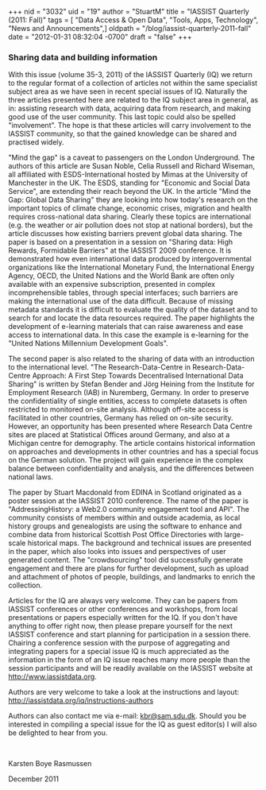 +++
nid = "3032"
uid = "19"
author = "StuartM"
title = "IASSIST Quarterly (2011: Fall)"
tags = [ "Data Access & Open Data", "Tools, Apps, Technology", "News and Announcements",]
oldpath = "/blog/iassist-quarterly-2011-fall"
date = "2012-01-31 08:32:04 -0700"
draft = "false"
+++
### **Sharing data and building information**

With this issue (volume 35-3, 2011) of the IASSIST Quarterly (IQ) we
return to the regular format of a collection of articles not within the
same specialist subject area as we have seen in recent special issues of
IQ. Naturally the three articles presented here are related to the IQ
subject area in general, as in: assisting research with data, acquiring
data from research, and making good use of the user community. This last
topic could also be spelled "involvement". The hope is that these
articles will carry involvement to the IASSIST community, so that the
gained knowledge can be shared and practised widely.


"Mind the gap" is a caveat to passengers on the London Underground. The
authors of this article are Susan Noble, Celia Russell and Richard
Wiseman, all affiliated with ESDS-International hosted by Mimas at the
University of Manchester in the UK. The ESDS, standing for "Economic and
Social Data Service", are extending their reach beyond the UK. In the
article "Mind the Gap: Global Data Sharing" they are looking into how
today's research on the important topics of climate change, economic
crises, migration and health requires cross-national data sharing.
Clearly these topics are international (e.g. the weather or air
pollution does not stop at national borders), but the article discusses
how existing barriers prevent global data sharing. The paper is based on
a presentation in a session on "Sharing data: High Rewards, Formidable
Barriers" at the IASSIST 2009 conference. It is demonstrated how even
international data produced by intergovernmental organizations like the
International Monetary Fund, the International Energy Agency, OECD, the
United Nations and the World Bank are often only available with an
expensive subscription, presented in complex incomprehensible tables,
through special interfaces; such barriers are making the international
use of the data difficult. Because of missing metadata standards it is
difficult to evaluate the quality of the dataset and to search for and
locate the data resources required. The paper highlights the development
of e-learning materials that can raise awareness and ease access to
international data. In this case the example is e-learning for the
"United Nations Millennium Development Goals".


The second paper is also related to the sharing of data with an
introduction to the international level. "The Research-Data-Centre in
Research-Data-Centre Approach: A First Step Towards Decentralised
International Data Sharing" is written by Stefan Bender and Jörg Heining
from the Institute for Employment Research (IAB) in Nuremberg, Germany.
In order to preserve the confidentiality of single entities, access to
complete datasets is often restricted to monitored on-site analysis.
Although off-site access is facilitated in other countries, Germany has
relied on on-site security. However, an opportunity has been presented
where Research Data Centre sites are placed at Statistical Offices
around Germany, and also at a Michigan centre for demography. The
article contains historical information on approaches and developments
in other countries and has a special focus on the German solution. The
project will gain experience in the complex balance between
confidentiality and analysis, and the differences between national laws.


The paper by Stuart Macdonald from EDINA in Scotland originated as a
poster session at the IASSIST 2010 conference. The name of the paper is
"AddressingHistory: a Web2.0 community engagement tool and API". The
community consists of members within and outside academia, as local
history groups and genealogists are using the software to enhance and
combine data from historical Scottish Post Office Directories with
large-scale historical maps. The background and technical issues are
presented in the paper, which also looks into issues and perspectives of
user generated content. The "crowdsourcing" tool did successfully
generate engagement and there are plans for further development, such as
upload and attachment of photos of people, buildings, and landmarks to
enrich the collection.

Articles for the IQ are always very welcome. They can be papers from
IASSIST conferences or other conferences and workshops, from local
presentations or papers especially written for the IQ. If you don't have
anything to offer right now, then please prepare yourself for the next
IASSIST conference and start planning for participation in a session
there. Chairing a conference session with the purpose of aggregating and
integrating papers for a special issue IQ is much appreciated as the
information in the form of an IQ issue reaches many more people than the
session participants and will be readily available on the IASSIST
website at http://www.iassistdata.org.

Authors are very welcome to take a look at the instructions and layout:
<http://iassistdata.org/iq/instructions-authors>


Authors can also contact me via e-mail: kbr@sam.sdu.dk. Should you be
interested in compiling a special issue for the IQ as guest editor(s) I
will also be delighted to hear from you.

 

Karsten Boye Rasmussen

December 2011
